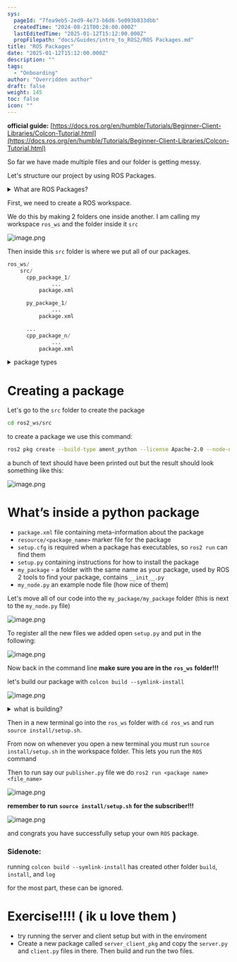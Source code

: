 ```yaml
---
sys:
  pageId: "7fea9eb5-2ed9-4e73-b6d6-5e093b833dbb"
  createdTime: "2024-08-21T00:28:00.000Z"
  lastEditedTime: "2025-01-12T15:12:00.000Z"
  propFilepath: "docs/Guides/intro_to_ROS2/ROS Packages.md"
title: "ROS Packages"
date: "2025-01-12T15:12:00.000Z"
description: ""
tags:
  - "Onboarding"
author: "Overridden author"
draft: false
weight: 145
toc: false
icon: ""
---
```


**official guide:** [https://docs.ros.org/en/humble/Tutorials/Beginner-Client-Libraries/Colcon-Tutorial.html](https://docs.ros.org/en/humble/Tutorials/Beginner-Client-Libraries/Colcon-Tutorial.html)

So far we have made multiple files and our folder is getting messy.

Let's structure our project by using ROS Packages.

<details>

<summary>What are ROS Packages?</summary>

ROS Packages are, as the name implies, packages of code that are highly sharable between ROS developers.

They consist of a folder, `package.xml` file, and source code

```python
      cpp_package_1/
		      ... imagine much code files here ..
          package.xml
```

</details>

First, we need to create a ROS workspace.

We do this by making 2 folders one inside another. I am calling my workspace `ros_ws` and the folder inside it `src`

![image.png](https://prod-files-secure.s3.us-west-2.amazonaws.com/d518164a-d88e-44d1-a4ee-3adb3bd8bce0/70706947-fd18-4537-a67b-e12946812d31/image.png?X-Amz-Algorithm=AWS4-HMAC-SHA256&X-Amz-Content-Sha256=UNSIGNED-PAYLOAD&X-Amz-Credential=ASIAZI2LB466QN6QRPSL%2F20250327%2Fus-west-2%2Fs3%2Faws4_request&X-Amz-Date=20250327T090849Z&X-Amz-Expires=3600&X-Amz-Security-Token=IQoJb3JpZ2luX2VjENn%2F%2F%2F%2F%2F%2F%2F%2F%2F%2FwEaCXVzLXdlc3QtMiJIMEYCIQDvDe0S2G%2FN2dgmh2d16%2FQs9qTO7wffGE29QIRMhDYMXgIhAJ0guyXwYR0%2FTLl6%2B0kYj%2FsfLun%2FQdGTQTDDwMcYJDKRKv8DCEIQABoMNjM3NDIzMTgzODA1Igx7OBvjZBTzxSTvnx4q3AMTLSYXsHbUVHOryg1Xrb3NTb6P8HlajQNf%2BAxHfMOSzXYeCv4HqKWjGawkb1pEP4S6MDQl4uzqWF%2BRAFrnvEoBByUfLqy2SUszoo97xm36wqgTrjjkgYIYLalDpJz6HVtM5ldgTPIOrUOXOWa9TKloZbIUz7mOVicnbNLV5FLPreQbSWV4jfhFQltIuXyaQNbyP4GEu37igx%2FgmCRwE3opTYEEDEkHu3joiZNsAWLN2nXDwtq0ZLyNv%2BsMUintXiCNDOeFk2SLVR2MaKhFX8s07BDHoD91MDioGCTjpVzn9OHJ6FJcMlHDRBXqQwQTghY3iirYFk3pv8ID5cZ99f%2F5R%2B0nC94qIVLQnY4oKtLwo0pm7yqEQhD9jKz7ffQrjycP5gVsdIZaZ9CpGSy%2BZLW1s9ZJr1Yb0BCNhQmxN4P5U6A38WT%2FCdEGVeu9nEz7DLkj%2F1CMn97QJXe7hz6l%2FYLnUzjigqPxJFqJLFGJVw0y07jU78BKemucs9xVbgvhujsb3XorhP3n3ysu89DYAP9lXIZxYPO9LoyPEofwMrIFbpi5BQe%2B95gTw7fMIJg2EkRHn2E5KlJ5v8WUlAKy4XXy6dV%2FPOB7jwPGE6FSpX3hfdvwI6kHCyZx5GvfPTCXoZS%2FBjqkAY%2FblWQdofRDObqDjg6TTHeA%2Bbm63JGfc77FY1FqTaLJ1czpoKqbBcDoirq72VW1pH%2BQyAcRLp6LsIDtqt5iHo4ohj3hyl0sJml7t39M5D7tEbqPMUu4QA3ZJ5eAcRGZF3lE09P1qf%2B%2BTocZah2DMEwzAhia3BTN2XfHVWS4SxAZs9flDi%2F39HCmzQ0xKdvSXj2QI9RwSl47L0cX0rHn5EE0oGl4&X-Amz-Signature=88c4fa43dce725ef986646baae37d7de07fe54debe2c1c4082846ca530468e8d&X-Amz-SignedHeaders=host&x-id=GetObject)

Then inside this `src` folder is where we put all of our packages.

```python
ros_ws/
    src/
      cpp_package_1/
		      ...
          package.xml

      py_package_1/
		      ...
          package.xml

      ...
      cpp_package_n/
		      ...
          package.xml

```

<details>

<summary>package types</summary>

packages can be either `C++` or python.

the intern file structure is different for each but for this guide we will stick to creating python packages

</details>

# Creating a package

Let's go to the `src` folder to create the package

```bash
cd ros2_ws/src
```

to create a package we use this command:

```bash
ros2 pkg create --build-type ament_python --license Apache-2.0 --node-name my_node my_package
```

a bunch of text should have been printed out but the result should look something like this:

![image.png](https://prod-files-secure.s3.us-west-2.amazonaws.com/d518164a-d88e-44d1-a4ee-3adb3bd8bce0/e6cf1e3f-8512-4a3e-b131-079f800bf3e8/image.png?X-Amz-Algorithm=AWS4-HMAC-SHA256&X-Amz-Content-Sha256=UNSIGNED-PAYLOAD&X-Amz-Credential=ASIAZI2LB466QN6QRPSL%2F20250327%2Fus-west-2%2Fs3%2Faws4_request&X-Amz-Date=20250327T090849Z&X-Amz-Expires=3600&X-Amz-Security-Token=IQoJb3JpZ2luX2VjENn%2F%2F%2F%2F%2F%2F%2F%2F%2F%2FwEaCXVzLXdlc3QtMiJIMEYCIQDvDe0S2G%2FN2dgmh2d16%2FQs9qTO7wffGE29QIRMhDYMXgIhAJ0guyXwYR0%2FTLl6%2B0kYj%2FsfLun%2FQdGTQTDDwMcYJDKRKv8DCEIQABoMNjM3NDIzMTgzODA1Igx7OBvjZBTzxSTvnx4q3AMTLSYXsHbUVHOryg1Xrb3NTb6P8HlajQNf%2BAxHfMOSzXYeCv4HqKWjGawkb1pEP4S6MDQl4uzqWF%2BRAFrnvEoBByUfLqy2SUszoo97xm36wqgTrjjkgYIYLalDpJz6HVtM5ldgTPIOrUOXOWa9TKloZbIUz7mOVicnbNLV5FLPreQbSWV4jfhFQltIuXyaQNbyP4GEu37igx%2FgmCRwE3opTYEEDEkHu3joiZNsAWLN2nXDwtq0ZLyNv%2BsMUintXiCNDOeFk2SLVR2MaKhFX8s07BDHoD91MDioGCTjpVzn9OHJ6FJcMlHDRBXqQwQTghY3iirYFk3pv8ID5cZ99f%2F5R%2B0nC94qIVLQnY4oKtLwo0pm7yqEQhD9jKz7ffQrjycP5gVsdIZaZ9CpGSy%2BZLW1s9ZJr1Yb0BCNhQmxN4P5U6A38WT%2FCdEGVeu9nEz7DLkj%2F1CMn97QJXe7hz6l%2FYLnUzjigqPxJFqJLFGJVw0y07jU78BKemucs9xVbgvhujsb3XorhP3n3ysu89DYAP9lXIZxYPO9LoyPEofwMrIFbpi5BQe%2B95gTw7fMIJg2EkRHn2E5KlJ5v8WUlAKy4XXy6dV%2FPOB7jwPGE6FSpX3hfdvwI6kHCyZx5GvfPTCXoZS%2FBjqkAY%2FblWQdofRDObqDjg6TTHeA%2Bbm63JGfc77FY1FqTaLJ1czpoKqbBcDoirq72VW1pH%2BQyAcRLp6LsIDtqt5iHo4ohj3hyl0sJml7t39M5D7tEbqPMUu4QA3ZJ5eAcRGZF3lE09P1qf%2B%2BTocZah2DMEwzAhia3BTN2XfHVWS4SxAZs9flDi%2F39HCmzQ0xKdvSXj2QI9RwSl47L0cX0rHn5EE0oGl4&X-Amz-Signature=1c156987123dca89b3bccde482ad988e2e2ff73b57df73c47700b01a167b9887&X-Amz-SignedHeaders=host&x-id=GetObject)

# What’s inside a python package

- `package.xml` file containing meta-information about the package
- `resource/<package_name>` marker file for the package
- `setup.cfg` is required when a package has executables, so `ros2 run` can find them
- `setup.py` containing instructions for how to install the package
- `my_package` - a folder with the same name as your package, used by ROS 2 tools to find your package, contains `__init__.py`
- `my_node.py` an example node file (how nice of them)

Let's move all of our code into the `my_package/my_package` folder (this is next to the `my_node.py` file)

![image.png](https://prod-files-secure.s3.us-west-2.amazonaws.com/d518164a-d88e-44d1-a4ee-3adb3bd8bce0/9ce58f11-0da9-4d3e-b86d-506a9685d378/image.png?X-Amz-Algorithm=AWS4-HMAC-SHA256&X-Amz-Content-Sha256=UNSIGNED-PAYLOAD&X-Amz-Credential=ASIAZI2LB466QN6QRPSL%2F20250327%2Fus-west-2%2Fs3%2Faws4_request&X-Amz-Date=20250327T090849Z&X-Amz-Expires=3600&X-Amz-Security-Token=IQoJb3JpZ2luX2VjENn%2F%2F%2F%2F%2F%2F%2F%2F%2F%2FwEaCXVzLXdlc3QtMiJIMEYCIQDvDe0S2G%2FN2dgmh2d16%2FQs9qTO7wffGE29QIRMhDYMXgIhAJ0guyXwYR0%2FTLl6%2B0kYj%2FsfLun%2FQdGTQTDDwMcYJDKRKv8DCEIQABoMNjM3NDIzMTgzODA1Igx7OBvjZBTzxSTvnx4q3AMTLSYXsHbUVHOryg1Xrb3NTb6P8HlajQNf%2BAxHfMOSzXYeCv4HqKWjGawkb1pEP4S6MDQl4uzqWF%2BRAFrnvEoBByUfLqy2SUszoo97xm36wqgTrjjkgYIYLalDpJz6HVtM5ldgTPIOrUOXOWa9TKloZbIUz7mOVicnbNLV5FLPreQbSWV4jfhFQltIuXyaQNbyP4GEu37igx%2FgmCRwE3opTYEEDEkHu3joiZNsAWLN2nXDwtq0ZLyNv%2BsMUintXiCNDOeFk2SLVR2MaKhFX8s07BDHoD91MDioGCTjpVzn9OHJ6FJcMlHDRBXqQwQTghY3iirYFk3pv8ID5cZ99f%2F5R%2B0nC94qIVLQnY4oKtLwo0pm7yqEQhD9jKz7ffQrjycP5gVsdIZaZ9CpGSy%2BZLW1s9ZJr1Yb0BCNhQmxN4P5U6A38WT%2FCdEGVeu9nEz7DLkj%2F1CMn97QJXe7hz6l%2FYLnUzjigqPxJFqJLFGJVw0y07jU78BKemucs9xVbgvhujsb3XorhP3n3ysu89DYAP9lXIZxYPO9LoyPEofwMrIFbpi5BQe%2B95gTw7fMIJg2EkRHn2E5KlJ5v8WUlAKy4XXy6dV%2FPOB7jwPGE6FSpX3hfdvwI6kHCyZx5GvfPTCXoZS%2FBjqkAY%2FblWQdofRDObqDjg6TTHeA%2Bbm63JGfc77FY1FqTaLJ1czpoKqbBcDoirq72VW1pH%2BQyAcRLp6LsIDtqt5iHo4ohj3hyl0sJml7t39M5D7tEbqPMUu4QA3ZJ5eAcRGZF3lE09P1qf%2B%2BTocZah2DMEwzAhia3BTN2XfHVWS4SxAZs9flDi%2F39HCmzQ0xKdvSXj2QI9RwSl47L0cX0rHn5EE0oGl4&X-Amz-Signature=ce860a5255b41812be8c9b6270a220a040a58e5bd65868b5ec03720d3bdc42f1&X-Amz-SignedHeaders=host&x-id=GetObject)

To register all the new files we added open `setup.py` and put in the following:

![image.png](https://prod-files-secure.s3.us-west-2.amazonaws.com/d518164a-d88e-44d1-a4ee-3adb3bd8bce0/1cd7c262-4cae-4496-9d75-c178537d24a2/image.png?X-Amz-Algorithm=AWS4-HMAC-SHA256&X-Amz-Content-Sha256=UNSIGNED-PAYLOAD&X-Amz-Credential=ASIAZI2LB466QN6QRPSL%2F20250327%2Fus-west-2%2Fs3%2Faws4_request&X-Amz-Date=20250327T090849Z&X-Amz-Expires=3600&X-Amz-Security-Token=IQoJb3JpZ2luX2VjENn%2F%2F%2F%2F%2F%2F%2F%2F%2F%2FwEaCXVzLXdlc3QtMiJIMEYCIQDvDe0S2G%2FN2dgmh2d16%2FQs9qTO7wffGE29QIRMhDYMXgIhAJ0guyXwYR0%2FTLl6%2B0kYj%2FsfLun%2FQdGTQTDDwMcYJDKRKv8DCEIQABoMNjM3NDIzMTgzODA1Igx7OBvjZBTzxSTvnx4q3AMTLSYXsHbUVHOryg1Xrb3NTb6P8HlajQNf%2BAxHfMOSzXYeCv4HqKWjGawkb1pEP4S6MDQl4uzqWF%2BRAFrnvEoBByUfLqy2SUszoo97xm36wqgTrjjkgYIYLalDpJz6HVtM5ldgTPIOrUOXOWa9TKloZbIUz7mOVicnbNLV5FLPreQbSWV4jfhFQltIuXyaQNbyP4GEu37igx%2FgmCRwE3opTYEEDEkHu3joiZNsAWLN2nXDwtq0ZLyNv%2BsMUintXiCNDOeFk2SLVR2MaKhFX8s07BDHoD91MDioGCTjpVzn9OHJ6FJcMlHDRBXqQwQTghY3iirYFk3pv8ID5cZ99f%2F5R%2B0nC94qIVLQnY4oKtLwo0pm7yqEQhD9jKz7ffQrjycP5gVsdIZaZ9CpGSy%2BZLW1s9ZJr1Yb0BCNhQmxN4P5U6A38WT%2FCdEGVeu9nEz7DLkj%2F1CMn97QJXe7hz6l%2FYLnUzjigqPxJFqJLFGJVw0y07jU78BKemucs9xVbgvhujsb3XorhP3n3ysu89DYAP9lXIZxYPO9LoyPEofwMrIFbpi5BQe%2B95gTw7fMIJg2EkRHn2E5KlJ5v8WUlAKy4XXy6dV%2FPOB7jwPGE6FSpX3hfdvwI6kHCyZx5GvfPTCXoZS%2FBjqkAY%2FblWQdofRDObqDjg6TTHeA%2Bbm63JGfc77FY1FqTaLJ1czpoKqbBcDoirq72VW1pH%2BQyAcRLp6LsIDtqt5iHo4ohj3hyl0sJml7t39M5D7tEbqPMUu4QA3ZJ5eAcRGZF3lE09P1qf%2B%2BTocZah2DMEwzAhia3BTN2XfHVWS4SxAZs9flDi%2F39HCmzQ0xKdvSXj2QI9RwSl47L0cX0rHn5EE0oGl4&X-Amz-Signature=85e51e7c2fafdfeca0489b0723b68a1a6a76319b883ba377d242de40b16f3a73&X-Amz-SignedHeaders=host&x-id=GetObject)

Now back in the command line **make sure you are in the** **`ros_ws`** **folder!!!**

let's build our package with `colcon build --symlink-install`

![image.png](https://prod-files-secure.s3.us-west-2.amazonaws.com/d518164a-d88e-44d1-a4ee-3adb3bd8bce0/2f2a0d27-b173-48fd-b189-5f5c0ce65619/image.png?X-Amz-Algorithm=AWS4-HMAC-SHA256&X-Amz-Content-Sha256=UNSIGNED-PAYLOAD&X-Amz-Credential=ASIAZI2LB466QN6QRPSL%2F20250327%2Fus-west-2%2Fs3%2Faws4_request&X-Amz-Date=20250327T090849Z&X-Amz-Expires=3600&X-Amz-Security-Token=IQoJb3JpZ2luX2VjENn%2F%2F%2F%2F%2F%2F%2F%2F%2F%2FwEaCXVzLXdlc3QtMiJIMEYCIQDvDe0S2G%2FN2dgmh2d16%2FQs9qTO7wffGE29QIRMhDYMXgIhAJ0guyXwYR0%2FTLl6%2B0kYj%2FsfLun%2FQdGTQTDDwMcYJDKRKv8DCEIQABoMNjM3NDIzMTgzODA1Igx7OBvjZBTzxSTvnx4q3AMTLSYXsHbUVHOryg1Xrb3NTb6P8HlajQNf%2BAxHfMOSzXYeCv4HqKWjGawkb1pEP4S6MDQl4uzqWF%2BRAFrnvEoBByUfLqy2SUszoo97xm36wqgTrjjkgYIYLalDpJz6HVtM5ldgTPIOrUOXOWa9TKloZbIUz7mOVicnbNLV5FLPreQbSWV4jfhFQltIuXyaQNbyP4GEu37igx%2FgmCRwE3opTYEEDEkHu3joiZNsAWLN2nXDwtq0ZLyNv%2BsMUintXiCNDOeFk2SLVR2MaKhFX8s07BDHoD91MDioGCTjpVzn9OHJ6FJcMlHDRBXqQwQTghY3iirYFk3pv8ID5cZ99f%2F5R%2B0nC94qIVLQnY4oKtLwo0pm7yqEQhD9jKz7ffQrjycP5gVsdIZaZ9CpGSy%2BZLW1s9ZJr1Yb0BCNhQmxN4P5U6A38WT%2FCdEGVeu9nEz7DLkj%2F1CMn97QJXe7hz6l%2FYLnUzjigqPxJFqJLFGJVw0y07jU78BKemucs9xVbgvhujsb3XorhP3n3ysu89DYAP9lXIZxYPO9LoyPEofwMrIFbpi5BQe%2B95gTw7fMIJg2EkRHn2E5KlJ5v8WUlAKy4XXy6dV%2FPOB7jwPGE6FSpX3hfdvwI6kHCyZx5GvfPTCXoZS%2FBjqkAY%2FblWQdofRDObqDjg6TTHeA%2Bbm63JGfc77FY1FqTaLJ1czpoKqbBcDoirq72VW1pH%2BQyAcRLp6LsIDtqt5iHo4ohj3hyl0sJml7t39M5D7tEbqPMUu4QA3ZJ5eAcRGZF3lE09P1qf%2B%2BTocZah2DMEwzAhia3BTN2XfHVWS4SxAZs9flDi%2F39HCmzQ0xKdvSXj2QI9RwSl47L0cX0rHn5EE0oGl4&X-Amz-Signature=8d0e0070d21478f0516f5a2f53b6a5936ab849032fb917d2225871f4841547cf&X-Amz-SignedHeaders=host&x-id=GetObject)

<details>

<summary>what is building?</summary>

if you are a CS major at Rose-Hulman you will learn the answer to this in CSSE132

but TLDR; is it combines all the code files into one program that can be run easily 

</details>

Then in a new terminal go into the `ros_ws` folder with `cd ros_ws` and run `source install/setup.sh`. 

From now on whenever you open a new terminal you must run `source install/setup.sh` in the workspace folder. This lets you run the `ROS` command

Then to run say our `publisher.py` file we do `ros2 run <package name> <file_name>`

![image.png](https://prod-files-secure.s3.us-west-2.amazonaws.com/d518164a-d88e-44d1-a4ee-3adb3bd8bce0/4f4b1219-3a44-4632-aa0a-ce3471699f59/image.png?X-Amz-Algorithm=AWS4-HMAC-SHA256&X-Amz-Content-Sha256=UNSIGNED-PAYLOAD&X-Amz-Credential=ASIAZI2LB466QN6QRPSL%2F20250327%2Fus-west-2%2Fs3%2Faws4_request&X-Amz-Date=20250327T090849Z&X-Amz-Expires=3600&X-Amz-Security-Token=IQoJb3JpZ2luX2VjENn%2F%2F%2F%2F%2F%2F%2F%2F%2F%2FwEaCXVzLXdlc3QtMiJIMEYCIQDvDe0S2G%2FN2dgmh2d16%2FQs9qTO7wffGE29QIRMhDYMXgIhAJ0guyXwYR0%2FTLl6%2B0kYj%2FsfLun%2FQdGTQTDDwMcYJDKRKv8DCEIQABoMNjM3NDIzMTgzODA1Igx7OBvjZBTzxSTvnx4q3AMTLSYXsHbUVHOryg1Xrb3NTb6P8HlajQNf%2BAxHfMOSzXYeCv4HqKWjGawkb1pEP4S6MDQl4uzqWF%2BRAFrnvEoBByUfLqy2SUszoo97xm36wqgTrjjkgYIYLalDpJz6HVtM5ldgTPIOrUOXOWa9TKloZbIUz7mOVicnbNLV5FLPreQbSWV4jfhFQltIuXyaQNbyP4GEu37igx%2FgmCRwE3opTYEEDEkHu3joiZNsAWLN2nXDwtq0ZLyNv%2BsMUintXiCNDOeFk2SLVR2MaKhFX8s07BDHoD91MDioGCTjpVzn9OHJ6FJcMlHDRBXqQwQTghY3iirYFk3pv8ID5cZ99f%2F5R%2B0nC94qIVLQnY4oKtLwo0pm7yqEQhD9jKz7ffQrjycP5gVsdIZaZ9CpGSy%2BZLW1s9ZJr1Yb0BCNhQmxN4P5U6A38WT%2FCdEGVeu9nEz7DLkj%2F1CMn97QJXe7hz6l%2FYLnUzjigqPxJFqJLFGJVw0y07jU78BKemucs9xVbgvhujsb3XorhP3n3ysu89DYAP9lXIZxYPO9LoyPEofwMrIFbpi5BQe%2B95gTw7fMIJg2EkRHn2E5KlJ5v8WUlAKy4XXy6dV%2FPOB7jwPGE6FSpX3hfdvwI6kHCyZx5GvfPTCXoZS%2FBjqkAY%2FblWQdofRDObqDjg6TTHeA%2Bbm63JGfc77FY1FqTaLJ1czpoKqbBcDoirq72VW1pH%2BQyAcRLp6LsIDtqt5iHo4ohj3hyl0sJml7t39M5D7tEbqPMUu4QA3ZJ5eAcRGZF3lE09P1qf%2B%2BTocZah2DMEwzAhia3BTN2XfHVWS4SxAZs9flDi%2F39HCmzQ0xKdvSXj2QI9RwSl47L0cX0rHn5EE0oGl4&X-Amz-Signature=85da39790027acaa71730b3f76751e94c5501174e29b6f14940299ead9a3a7e9&X-Amz-SignedHeaders=host&x-id=GetObject)

**remember to run** **`source install/setup.sh`** **for the subscriber!!!**

![image.png](https://prod-files-secure.s3.us-west-2.amazonaws.com/d518164a-d88e-44d1-a4ee-3adb3bd8bce0/02121119-dad4-49ec-8356-c956108b4243/image.png?X-Amz-Algorithm=AWS4-HMAC-SHA256&X-Amz-Content-Sha256=UNSIGNED-PAYLOAD&X-Amz-Credential=ASIAZI2LB466QN6QRPSL%2F20250327%2Fus-west-2%2Fs3%2Faws4_request&X-Amz-Date=20250327T090849Z&X-Amz-Expires=3600&X-Amz-Security-Token=IQoJb3JpZ2luX2VjENn%2F%2F%2F%2F%2F%2F%2F%2F%2F%2FwEaCXVzLXdlc3QtMiJIMEYCIQDvDe0S2G%2FN2dgmh2d16%2FQs9qTO7wffGE29QIRMhDYMXgIhAJ0guyXwYR0%2FTLl6%2B0kYj%2FsfLun%2FQdGTQTDDwMcYJDKRKv8DCEIQABoMNjM3NDIzMTgzODA1Igx7OBvjZBTzxSTvnx4q3AMTLSYXsHbUVHOryg1Xrb3NTb6P8HlajQNf%2BAxHfMOSzXYeCv4HqKWjGawkb1pEP4S6MDQl4uzqWF%2BRAFrnvEoBByUfLqy2SUszoo97xm36wqgTrjjkgYIYLalDpJz6HVtM5ldgTPIOrUOXOWa9TKloZbIUz7mOVicnbNLV5FLPreQbSWV4jfhFQltIuXyaQNbyP4GEu37igx%2FgmCRwE3opTYEEDEkHu3joiZNsAWLN2nXDwtq0ZLyNv%2BsMUintXiCNDOeFk2SLVR2MaKhFX8s07BDHoD91MDioGCTjpVzn9OHJ6FJcMlHDRBXqQwQTghY3iirYFk3pv8ID5cZ99f%2F5R%2B0nC94qIVLQnY4oKtLwo0pm7yqEQhD9jKz7ffQrjycP5gVsdIZaZ9CpGSy%2BZLW1s9ZJr1Yb0BCNhQmxN4P5U6A38WT%2FCdEGVeu9nEz7DLkj%2F1CMn97QJXe7hz6l%2FYLnUzjigqPxJFqJLFGJVw0y07jU78BKemucs9xVbgvhujsb3XorhP3n3ysu89DYAP9lXIZxYPO9LoyPEofwMrIFbpi5BQe%2B95gTw7fMIJg2EkRHn2E5KlJ5v8WUlAKy4XXy6dV%2FPOB7jwPGE6FSpX3hfdvwI6kHCyZx5GvfPTCXoZS%2FBjqkAY%2FblWQdofRDObqDjg6TTHeA%2Bbm63JGfc77FY1FqTaLJ1czpoKqbBcDoirq72VW1pH%2BQyAcRLp6LsIDtqt5iHo4ohj3hyl0sJml7t39M5D7tEbqPMUu4QA3ZJ5eAcRGZF3lE09P1qf%2B%2BTocZah2DMEwzAhia3BTN2XfHVWS4SxAZs9flDi%2F39HCmzQ0xKdvSXj2QI9RwSl47L0cX0rHn5EE0oGl4&X-Amz-Signature=d60ddda8c9d7a76bc0242ceb9fb767fbf90a133f5deed8ba7318fe09a94433ad&X-Amz-SignedHeaders=host&x-id=GetObject)

and congrats you have successfully setup your own `ROS` package.

### Sidenote:

running `colcon build --symlink-install` has created other folder `build`, `install`, and `log`

for the most part, these can be ignored.

# Exercise!!!! ( ik u love them )

- try running the server and client setup but with in the enviroment
- Create a new package called `server_client_pkg` and copy the `server.py` and `client.py` files in there. Then build and run the two files.
